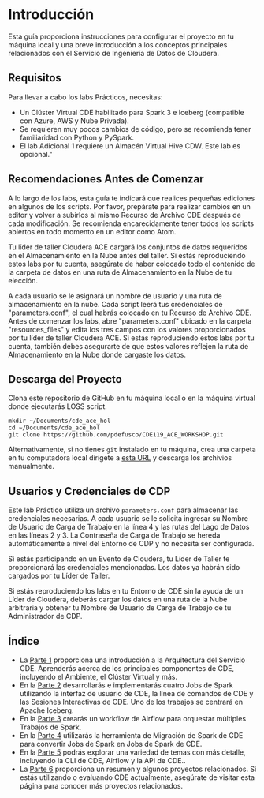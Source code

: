 # Introducción

Esta guía proporciona instrucciones para configurar el proyecto en tu máquina local y una breve introducción a los conceptos principales relacionados con el Servicio de Ingeniería de Datos de Cloudera.

## Requisitos

Para llevar a cabo los labs Prácticos, necesitas:

* Un Clúster Virtual CDE habilitado para Spark 3 e Iceberg (compatible con Azure, AWS y Nube Privada).
* Se requieren muy pocos cambios de código, pero se recomienda tener familiaridad con Python y PySpark.
* El lab Adicional 1 requiere un Almacén Virtual Hive CDW. Este lab es opcional."

## Recomendaciones Antes de Comenzar

A lo largo de los labs, esta guía te indicará que realices pequeñas ediciones en algunos de los scripts. Por favor, prepárate para realizar cambios en un editor y volver a subirlos al mismo Recurso de Archivo CDE después de cada modificación. Se recomienda encarecidamente tener todos los scripts abiertos en todo momento en un editor como Atom.

Tu líder de taller Cloudera ACE cargará los conjuntos de datos requeridos en el Almacenamiento en la Nube antes del taller. Si estás reproduciendo estos labs por tu cuenta, asegúrate de haber colocado todo el contenido de la carpeta de datos en una ruta de Almacenamiento en la Nube de tu elección.

A cada usuario se le asignará un nombre de usuario y una ruta de almacenamiento en la nube. Cada script leerá tus credenciales de "parameters.conf", el cual habrás colocado en tu Recurso de Archivo CDE. Antes de comenzar los labs, abre "parameters.conf" ubicado en la carpeta "resources_files" y edita los tres campos con los valores proporcionados por tu líder de taller Cloudera ACE. Si estás reproduciendo estos labs por tu cuenta, también debes asegurarte de que estos valores reflejen la ruta de Almacenamiento en la Nube donde cargaste los datos.

## Descarga del Proyecto

Clona este repositorio de GitHub en tu máquina local o en la máquina virtual donde ejecutarás LOSS script.

```
mkdir ~/Documents/cde_ace_hol
cd ~/Documents/cde_ace_hol
git clone https://github.com/pdefusco/CDE119_ACE_WORKSHOP.git
```

Alternativamente, si no tienes `git` instalado en tu máquina, crea una carpeta en tu computadora local dirígete a [esta URL](https://github.com/pdefusco/CDE119_ACE_WORKSHOP.git) y descarga los archivios manualmente.

## Usuarios y Credenciales de CDP

Este lab Práctico utiliza un archivo `parameters.conf` para almacenar las credenciales necesarias. A cada usuario se le solicita ingresar su Nombre de Usuario de Carga de Trabajo en la línea 4 y las rutas del Lago de Datos en las líneas 2 y 3. La Contraseña de Carga de Trabajo se hereda automáticamente a nivel del Entorno de CDP y no necesita ser configurada.

Si estás participando en un Evento de Cloudera, tu Líder de Taller te proporcionará las credenciales mencionadas. Los datos ya habrán sido cargados por tu Líder de Taller.

Si estás reproduciendo los labs en tu Entorno de CDE sin la ayuda de un Líder de Cloudera, deberás cargar los datos en una ruta de la Nube arbitraria y obtener tu Nombre de Usuario de Carga de Trabajo de tu Administrador de CDP.

## Índice

* La [Parte 1](https://github.com/pdefusco/CDE119_ACE_WORKSHOP/blob/main/step_by_step_guides/espanol/parte01_arquitectura_cde.md#parte-1-arquitectura-de-cde) proporciona una introducción a la Arquitectura del Servicio CDE. Aprenderás acerca de los principales componentes de CDE, incluyendo el Ambiente, el Clúster Virtual y más.
* En la [Parte 2](https://github.com/pdefusco/CDE119_ACE_WORKSHOP/blob/main/step_by_step_guides/espanol/parte02_spark.md#parte-2-desarrollo-e-implementaci%C3%B3n-de-jobs-de-spark-en-cde) desarrollarás e implementarás cuatro Jobs de Spark utilizando la interfaz de usuario de CDE, la línea de comandos de CDE y las Sesiones Interactivas de CDE. Uno de los trabajos se centrará en Apache Iceberg.
* En la [Parte 3](https://github.com/pdefusco/CDE119_ACE_WORKSHOP/blob/main/step_by_step_guides/espanol/parte03_airflow.md#parte-3-orquestaci%C3%B3n-de-pipelines-de-ingegneria-de-datos-con-airflow) crearás un workflow de Airflow para orquestar múltiples Trabajos de Spark.
* En la [Parte 4](https://github.com/pdefusco/CDE119_ACE_WORKSHOP/blob/main/step_by_step_guides/espanol/parte04_spark_migration_tool.md#parte-4-utilizo-de-la-spark-migration-tool-de-cde-para-convertir-spark-submits-en-cde-spark-submits) utilizarás la herramienta de Migración de Spark de CDE para convertir Jobs de Spark en Jobs de Spark de CDE.
* En la [Parte 5](https://github.com/pdefusco/CDE119_ACE_WORKSHOP/blob/main/step_by_step_guides/espanol/parte05_extras.md#parte-5-labs-adicionales) podrás explorar una variedad de temas con más detalle, incluyendo la CLI de CDE, Airflow y la API de CDE..
* La [Parte 6](https://github.com/pdefusco/CDE119_ACE_WORKSHOP/blob/main/step_by_step_guides/espanol/parte06_proyectos_relacionados.md#parte-6-conclusiones-y-pr%C3%B3ximos-pasos) proporciona un resumen y algunos proyectos relacionados. Si estás utilizando o evaluando CDE actualmente, asegúrate de visitar esta página para conocer más  proyectos relacionados.
